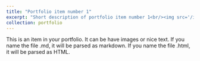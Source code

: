 ```yaml
---
title: "Portfolio item number 1"
excerpt: "Short description of portfolio item number 1<br/><img src='/images/2023_09_MatGlacier2.png'>"
collection: portfolio
---
```


This is an item in your portfolio. It can be have images or nice text. If you name the file .md, it will be parsed as markdown. If you name the file .html, it will be parsed as HTML. 
